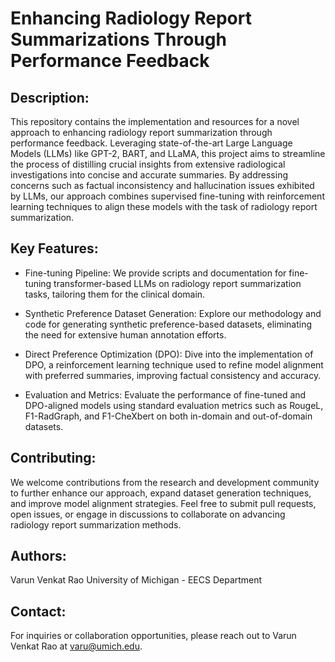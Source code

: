 # Enhancing Radiology Report Summarizations Through Performance Feedback

## Description:
This repository contains the implementation and resources for a novel approach to enhancing radiology report summarization through performance feedback. Leveraging state-of-the-art Large Language Models (LLMs) like GPT-2, BART, and LLaMA, this project aims to streamline the process of distilling crucial insights from extensive radiological investigations into concise and accurate summaries. By addressing concerns such as factual inconsistency and hallucination issues exhibited by LLMs, our approach combines supervised fine-tuning with reinforcement learning techniques to align these models with the task of radiology report summarization.

## Key Features:

* Fine-tuning Pipeline: We provide scripts and documentation for fine-tuning transformer-based LLMs on radiology report summarization tasks, tailoring them for the clinical domain.

* Synthetic Preference Dataset Generation: Explore our methodology and code for generating synthetic preference-based datasets, eliminating the need for extensive human annotation efforts.

* Direct Preference Optimization (DPO): Dive into the implementation of DPO, a reinforcement learning technique used to refine model alignment with preferred summaries, improving factual consistency and accuracy.

* Evaluation and Metrics: Evaluate the performance of fine-tuned and DPO-aligned models using standard evaluation metrics such as RougeL, F1-RadGraph, and F1-CheXbert on both in-domain and out-of-domain datasets.

## Contributing:
We welcome contributions from the research and development community to further enhance our approach, expand dataset generation techniques, and improve model alignment strategies. Feel free to submit pull requests, open issues, or engage in discussions to collaborate on advancing radiology report summarization methods.

## Authors:

Varun Venkat Rao
University of Michigan - EECS Department

## Contact:
For inquiries or collaboration opportunities, please reach out to Varun Venkat Rao at varu@umich.edu.
